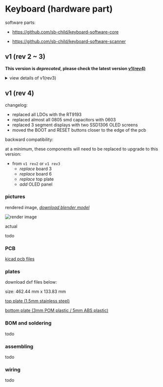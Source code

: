 # Keyboard (hardware part)

software parts:

- https://github.com/sb-child/keyboard-software-core

- https://github.com/sb-child/keyboard-software-scanner

## v1 (rev 2 ~ 3)

**This version is _deprecated_, please check the latest version [v1(rev4)](#v1-rev-4)**

<details>
<summary>view details of v1(rev3)</summary>

### pictures

rendered image, [_download blender model_](./v1/render.blend)

![render image](./v1/render.png)

actual

![image](./v1/v1.png)

### PCB

[kicad pcb files](./v1/pcb-rev3.zip)

### plates

download dxf files below:

size: 462.44 mm x 133.83 mm

[top plate (1.5mm stainless steel)](./v1/plate-top.dxf)

[bottom plate (5mm poly methyl methacrylate)](./v1/plate-bottom.dxf)

</details>

## v1 (rev 4)

changelog:

- replaced all LDOs with the RT9193
- replaced almost all 0805 smd capacitors with 0603
- replaced 3 segment displays with two SSD1306 OLED screens
- moved the BOOT and RESET buttons closer to the edge of the pcb

backward compatibility:

at a minimum, these components will need to be replaced to upgrade to this version:

- from `v1 rev2` or `v1 rev3`
  - _replace_ board 3
  - _replace_ board 6
  - _replace_ top plate
  - _add_ OLED panel

### pictures

rendered image, [_download blender model_](./v1/render-v1-rev4.blend)

![render image](./v1/render-v1-rev4.png)

actual

todo

### PCB

[kicad pcb files](./v1/pcb-rev4.zip)

### plates

download dxf files below:

size: 462.44 mm x 133.83 mm

[top plate (1.5mm stainless steel)](./v1/plate-top-rev4.dxf)

[bottom plate (3mm POM plastic / 5mm ABS plastic)](./v1/plate-bottom.dxf)

### BOM and soldering

todo

### assembling

todo

### wiring

todo
